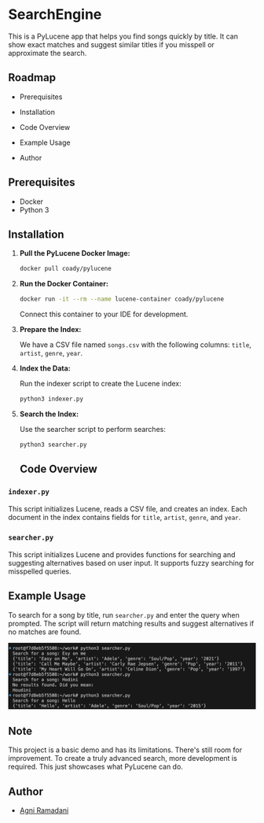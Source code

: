 
# SearchEngine

This is a PyLucene app that helps you find songs quickly by title. It can show exact matches and suggest similar titles if you misspell or approximate the search.

## Roadmap

- Prerequisites

- Installation

- Code Overview

- Example Usage

- Author
## Prerequisites

- Docker
- Python 3

## Installation

1. **Pull the PyLucene Docker Image:**

    ```bash
    docker pull coady/pylucene
    ```

2. **Run the Docker Container:**

    ```bash
    docker run -it --rm --name lucene-container coady/pylucene
    ```

    Connect this container to your IDE for development.

3. **Prepare the Index:**

    We have a CSV file named `songs.csv` with the following columns: `title`, `artist`, `genre`, `year`.

4. **Index the Data:**

    Run the indexer script to create the Lucene index:

    ```bash
    python3 indexer.py
    ```

5. **Search the Index:**

    Use the searcher script to perform searches:

    ```bash
    python3 searcher.py
    ```

    ## Code Overview

### `indexer.py`

This script initializes Lucene, reads a CSV file, and creates an index. Each document in the index contains fields for `title`, `artist`, `genre`, and `year`.

### `searcher.py`

This script initializes Lucene and provides functions for searching and suggesting alternatives based on user input. It supports fuzzy searching for misspelled queries.

## Example Usage

To search for a song by title, run `searcher.py` and enter the query when prompted. The script will return matching results and suggest alternatives if no matches are found.


![Screenshot](screenshot.png)


## Note
This project is a basic demo and has its limitations. There's still room for improvement. To create a truly advanced search, more development is required. This just showcases what PyLucene can do.

## Author

- [Agni Ramadani](https://github.com/agniramadani)
